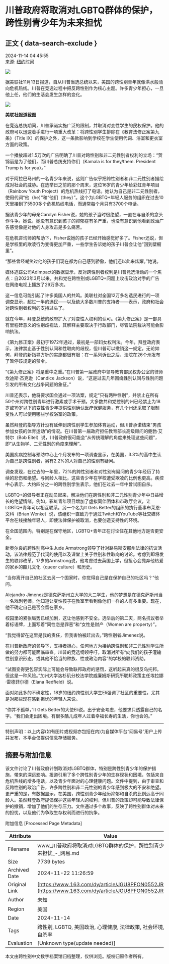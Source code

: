 # 川普政府将取消对LGBTQ群体的保护，跨性别青少年为未来担忧

## 正文 { data-search-exclude }


2024-11-14 04:45:55  
来源: [纽约时间](https://www.163.com/dy/media/T1631073161574.html)

![](https://static.ws.126.net/163/f2e/dy_media/dy_media/static/images/ipLocation.f6d00eb.svg)

据美联社11月13日报道，自从川普当选总统以来，美国的跨性别青年就像洪水般涌向危机热线。川普在竞选过程中把反跨性别作为核心主题。许多青少年担心，一旦他上任，他们的生活会发生怎样的变化。

![](https://nimg.ws.126.net/?url=http%3A%2F%2Fdingyue.ws.126.net%2F2024%2F1114%2F081a5e9fj00smwpoe000ud200p6004bg00id0035.jpg&thumbnail=660x2147483647&quality=80&type=jpg)

**美联社报道截图**

在竞选总统期间，川普承诺实施广泛的限制，并取消对变性学生的民权保护。他的政府可以迅速着手进行一项重大改革：将跨性别学生排除在《教育法修正案第九条》（Title IX）的保护之外，这一条款影响到学校在学生使用代词、浴室和更衣室方面的政策。

一个播放超过1.5万次的广告明确了川普对跨性别和非二元性别者权利的立场：“贺锦丽是为了他们，而川普总统支持你们（Kamala is for they/them. President Trump is for you）。”

对于阿拉巴马州的一名青少年来说，这则广告似乎把跨性别者和非二元性别者描绘成对社会的威胁。在选举日之前的那个周末，这位16岁的青少年给彩虹青年项目（Rainbow Youth Project）的危机热线打了电话。她认为自己是非二元性别者，使用代词“他（he）”和“他们（they）”。这个为LGBTQ+年轻人服务的组织在过去10天里接到了5500多个危机热线电话，而通常每个月只有3700个电话。

据该青少年的母亲Carolyn Fisher说，她的孩子当时很绝望，一直在与自杀的念头作斗争。她说，她没有意识到孩子的抑郁症有多严重，也没有意识到他看到政治广告感觉像是对他的人身攻击是多么痛苦。

在危机咨询师的帮助下，Fisher说她的孩子已经开始感觉好多了。Fisher还说，但是学校里的欺凌行为变得更加严重，一些学生告诉她的孩子川普会让他“回到壁橱里”。

“那些曾经嘲笑过他的孩子们现在都为自己感到骄傲，他们还以此来炫耀。”她说。

媒体追踪公司AdImpact的数据显示，反对跨性别者权利是川普竞选活动的一个焦点：自2023年3月以来，共和党在跨性别或LGBTQ+问题上攻击政治对手的广告在网络电视上播放了29万多次。

这一信息可能引起了许多美国人的共鸣。美联社对全国12万多名选民进行的一项调查显示，超过一半的选民——以及绝大多数川普的支持者——表示，政府和社会对跨性别者权利的支持过头了。

就在今年，拜登总统的政府扩大了对变性人权利的认可。《第九修正案》是一部具有里程碑意义的性别歧视法，其解释主要取决于行政部门，尽管法院裁决可能会影响执法。

《第九修正案》最初于1972年通过，最初是一部妇女权利法。今年，拜登政府表示，法律禁止基于性别认同和性取向的歧视，但川普可以撤销这一规定。无论如何，拜登的新指导方针的实施都很有限：在一系列诉讼之后，法院在26个州发布了暂停该规定的禁令。

“《第九修正案》将是重中之重。”在川普第一届政府中领导教育部民权办公室的律师坎迪斯·杰克逊（Candice Jackson）说，“这是过去几年围绕性别认同与性别问题引发的所有文化战争问题的象征。”

川普还表示，他将要求国会通过一项法案，规定“只有两种性别”，并禁止在所有50个州对跨性别青年进行激素或手术干预。大多数共和党控制的州已经禁止为18岁或19岁以下的变性青少年提供性别确认医疗保健服务，有几个州还采取了限制变性人可以使用哪些学校浴室的政策。

虽然拜登的指导方针没有延伸到跨性别学生参加体育运动，但川普承诺结束“男孩参加女孩的体育运动”的情况。在川普第一届政府担任教育部长高级顾问的鲍勃·艾特尔（Bob Eitel）说，川普政府很可能会“从传统理解的角度来处理这些问题”，即“从生物学、二元性别的角度来理解”。

美国疾病控制与预防中心上个月发布的一项调查显示，在美国，3.3%的高中生认为自己是跨性别者，另有2.2%的人对自己的性别有疑问。

调查发现，在过去的一年里，72%的跨性别者和对性别有疑问的青少年经历了持续的悲伤和绝望。与同龄人相比，这些青少年在学校遭受欺凌的比例也更高。疾控中心表示，大约四分之一的跨性别学生表示，他们在过去一年中曾试图自杀。

LGBTQ+的倡导者正在动员起来，解决他们在跨性别和非二元性别青少年中日益增长的绝望情绪。例如，彩虹青年项目增加了虚拟同伴团体和市政厅会议，让LGBTQ+青年可以相互联系。另一个名为It Gets Better的组织的执行董事布莱恩·文科（Brian Wenke）说，该组织一直致力于通过Twitch和YouTube等社交媒体平台在线接触年轻人，即使法律保护被取消，也要创造支持性的环境。

在全国范围内，特别是在保守地区，LGBTQ+青年正在讨论住在其他地方是否更安全。

新奥尔良的跨性别高中生Jude Armstrong领导了针对路易斯安那州法律的抗议活动，该法律规范了代词的使用以及课堂上关于性别和性取向的讨论。考虑到即将发生的联邦改革，17岁的Armstrong说，他考虑过去英国上学，但担心会抛弃他热爱的家乡的酷儿文化（queer culture）和历史。

“当你离开自己的社区去另一个国家时，你觉得自己是在保护自己的社区吗？”他问。

Alejandro Jimenez是德克萨斯州立大学的大二学生，他的梦想是在德克萨斯州当一名戏剧老师。他知道让变性孩子在教室里看到像他们一样的人有多重要。现在，他不确定自己是否会留在家乡。

校园里的紧张局势已经加剧，这让他感到不安全。选举后的第二天，两名抗议者举着标语牌，上面写着“同性恋是罪恶”和“女性是财产（Women are property）”。

“我觉得留在这里是我的责任，但我害怕被赶出去，”跨性别者Jimenez说。

在川普新政府的领导下，支持者担心，任何地方为接纳跨性别和非二元性别学生所做的努力都可能面临审查。川普的竞选纲领呼吁，取消对所有“向我们的孩子灌输性别意识形态，或其他不恰当的种族、性或政治内容”的学校的联邦资助。

“试图变得更包容实际上可能会导致联邦政府的惩罚，这听起来真的很反乌托邦。但这是一种风险。”加州大学洛杉矶分校法学院威廉姆斯研究所联邦政策主任埃拉娜·雷德菲尔德（Elana Redfield）说。

面对如此多的不确定性，18岁的纽约跨性别大学生Eli强调了社区的重要性，尤其是对那些现在感到担忧的年轻人来说。

“你并不孤单，”It Gets Better的大使Eli说。出于安全考虑，他要求只透露自己的名字。“我们会走出困境。有很多酷儿成年人过着幸福长寿的生活，你也会的。”

---

特别声明：以上内容(如有图片或视频亦包括在内)为自媒体平台“网易号”用户上传并发布，本平台仅提供信息存储服务。

## 摘要与附加信息

<!-- tcd_abstract -->
该文件讨论了川普政府计划取消对LGBTQ群体，特别是跨性别青少年的保护措施，带来的深远影响。报道引用了多个跨性别青少年的生存现状和困境，包括来自危机热线的增多电话，以及青少年面对的心理健康问题。文件中提到，由于审查和反跨性别的政治广告，许多跨性别和非二元性别的青少年感到极大的不安和绝望。更严重的是，有数据显示，在美国，跨性别青少年经历抑郁和自杀的比例远高于同龄人。虽然拜登政府提倡保护这些年轻人的权利，但川普的政策却可能导致法律保护的撤销，增加了他们的生存压力。文件通过多个故事，反映了跨性别群体对未来的担忧，以及他们为争取生存权利而进行的抗争。
<!-- tcd_abstract_end -->

附加信息 [Processed Page Metadata]

| Attribute       | Value                                  |
|-----------------|----------------------------------------|
| Filename        | www_川普政府将取消对LGBTQ群体的保护，跨性别青少年为未来担忧_-_网易.md                             |
| Size            | 7739 bytes                           |
| Archived Date   | 2024-11-22 11:26:59                             |
| Original Link   | [https://www.163.com/dy/article/JGU8PFON0552JRS3.html](https://www.163.com/dy/article/JGU8PFON0552JRS3.html)                       |
| Author          | 未知                               |
| Region          | 美国                               |
| Date            | 2024-11-14                                 |
| Tags            | 跨性别, LGBTQ, 美国政治, 心理健康, 法律政策, 社会环境, 青少年, 自杀率                                 |
| Evaluation            | [Unknown type(update needed)]                                 |
<!-- tcd_table_end -->

本文由跨性别中文数字档案馆归档整理，仅供浏览。版权归原作者所有。

